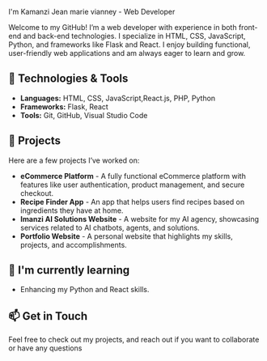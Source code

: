 

I'm Kamanzi Jean marie vianney - Web Developer

Welcome to my GitHub! I’m a web developer with experience in both front-end and back-end technologies. I specialize in HTML, CSS, JavaScript, Python, and frameworks like Flask and React. I enjoy building functional, user-friendly web applications and am always eager to learn and grow.

## 🔧 Technologies & Tools
- **Languages:** HTML, CSS, JavaScript,React.js, PHP,  Python
- **Frameworks:** Flask, React
- **Tools:** Git, GitHub, Visual Studio Code

## 🚀 Projects
Here are a few projects I’ve worked on:
- **eCommerce Platform** - A fully functional eCommerce platform with features like user authentication, product management, and secure checkout.
- **Recipe Finder App** - An app that helps users find recipes based on ingredients they have at home.
- **Imanzi AI Solutions Website** - A website for my AI agency, showcasing services related to AI chatbots, agents, and solutions.
- **Portfolio Website** - A personal website that highlights my skills, projects, and accomplishments.

## 🌱 I'm currently learning
- Enhancing my Python and React skills.

## 📫 Get in Touch
Feel free to check out my projects, and reach out if you want to collaborate or have any questions
